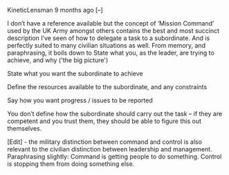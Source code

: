 	
KineticLensman 9 months ago [–]

I don’t have a reference available but the concept of ‘Mission Command’ used by the UK Army amongst others contains the best and most succinct description I’ve seen of how to delegate a task to a subordinate. And is perfectly suited to many civilian situations as well. From memory, and paraphrasing, it boils down to
State what you, as the leader, are trying to achieve, and why ('the big picture')

State what you want the subordinate to achieve

Define the resources available to the subordinate, and any constraints

Say how you want progress / issues to be reported

You don’t define how the subordinate should carry out the task – if they are competent and you trust them, they should be able to figure this out themselves.

[Edit] - the military distinction between command and control is also relevant to the civilian distinction between leadership and management. Paraphrasing slightly: Command is getting people to do something. Control is stopping them from doing something else.